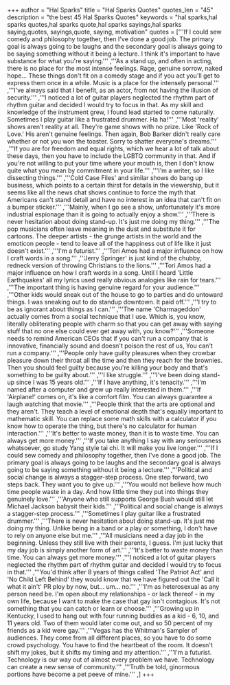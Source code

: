 +++
author = "Hal Sparks"
title = "Hal Sparks Quotes"
quotes_len = "45"
description = "the best 45 Hal Sparks Quotes"
keywords = "hal sparks,hal sparks quotes,hal sparks quote,hal sparks sayings,hal sparks saying,quotes, sayings,quote, saying, motivation"
quotes = ['''If I could sew comedy and philosophy together, then I've done a good job. The primary goal is always going to be laughs and the secondary goal is always going to be saying something without it being a lecture. I think it's important to have substance for what you're saying.''' ,'''As a stand up, and often in acting, there is no place for the most intense feelings. Rage, genuine sorrow, naked hope... These things don't fit on a comedy stage and if you act you'll get to express them once in a while. Music is a place for the intensely personal.''' ,'''I've always said that I benefit, as an actor, from not having the illusion of security.''' ,'''I noticed a lot of guitar players neglected the rhythm part of rhythm guitar and decided I would try to focus in that. As my skill and knowledge of the instrument grew, I found lead started to come naturally. Sometimes I play guitar like a frustrated drummer. Ha ha!''' ,'''Most 'reality' shows aren't reality at all. They're game shows with no prize. Like 'Rock of Love.' His aren't genuine feelings. Then again, Bob Barker didn't really care whether or not you won the toaster. Sorry to shatter everyone's dreams.''' ,'''If you are for freedom and equal rights, which we hear a lot of talk about these days, then you have to include the LGBTQ community in that. And if you're not willing to put your time where your mouth is, then I don't know quite what you mean by commitment in your life.''' ,'''I'm a writer, so I like dissecting things.''' ,'''Cold Case Files' and similar shows do bang up business, which points to a certain thirst for details in the viewership, but it seems like all the news chat shows continue to force the myth that Americans can't stand detail and have no interest in an idea that can't fit on a bumper sticker.''' ,'''Mainly, when I go see a show, unfortunately it's more industrial espionage than it is going to actually enjoy a show.''' ,'''There is never hesitation about doing stand-up. It's just me doing my thing.''' ,'''The pop musicians often leave meaning in the dust and substitute it for cartoons. The deeper artists - the grunge artists in the world and the emoticon people - tend to leave all of the happiness out of life like it just doesn't exist.''' ,'''I'm a futurist.''' ,'''Tori Amos had a major influence on how I craft words in a song.''' ,'''Jerry Springer' is just kind of the chubby, redneck version of throwing Christians to the lions.''' ,'''Tori Amos had a major influence on how I craft words in a song. Until I heard 'Little Earthquakes' all my lyrics used really obvious analogies like rain for tears.''' ,'''The important thing is having genuine regard for your audience.''' ,'''Other kids would sneak out of the house to go to parties and do untoward things. I was sneaking out to do standup downtown. It paid off.''' ,'''I try to be as ignorant about things as I can.''' ,'''The name 'Charmageddon' actually comes from a social technique that I use. Which is, you know, literally obliterating people with charm so that you can get away with saying stuff that no one else could ever get away with, you know?''' ,'''Someone needs to remind American CEOs that if you can't run a company that is innovative, financially sound and doesn't poison the rest of us, You can't run a company.''' ,'''People only have guilty pleasures when they crowbar pleasure down their throat all the time and then they reach for the brownies. Then you should feel guilty because you're killing your body and that's something to be guilty about.''' ,'''I like struggle.''' ,'''I've been doing stand-up since I was 15 years old.''' ,'''If I have anything, it's tenacity.''' ,'''I'm named after a computer and grew up really interested in them.''' ,'''If 'Airplane!' comes on, it's like a comfort film. You can always guarantee a laugh watching that movie.''' ,'''People think that the arts are optional and they aren't. They teach a level of emotional depth that's equally important to mathematic skill. You can replace some math skills with a calculator if you know how to operate the thing, but there's no calculator for human interaction.''' ,'''It's better to waste money, than it is to waste time. You can always get more money.''' ,'''If you take anything I say with any seriousness whatsoever, go study Yang style tai chi. It will make you live longer.''' ,'''If I could sew comedy and philosophy together, then I've done a good job. The primary goal is always going to be laughs and the secondary goal is always going to be saying something without it being a lecture.''' ,'''Political and social change is always a stagger-step process. One step forward, two steps back. They want you to give up.''' ,'''You would not believe how much time people waste in a day. And how little time they put into things they genuinely love.''' ,'''Anyone who still supports George Bush would still let Michael Jackson babysit their kids.''' ,'''Political and social change is always a stagger-step process.''' ,'''Sometimes I play guitar like a frustrated drummer.''' ,'''There is never hesitation about doing stand-up. It's just me doing my thing. Unlike being in a band or a play or something, I don't have to rely on anyone else but me.''' ,'''All musicians need a day job in the beginning. Unless they still live with their parents, I guess. I'm just lucky that my day job is simply another form of art.''' ,'''It's better to waste money than time. You can always get more money.''' ,'''I noticed a lot of guitar players neglected the rhythm part of rhythm guitar and decided I would try to focus in that.''' ,'''You'd think after 8 years of things called 'The Patriot Act' and 'No Child Left Behind' they would know that we have figured out the 'Call it what it ain't' PR ploy by now, but... um... no.''' ,'''I'm as heterosexual as any person need be. I'm open about my relationships - or lack thereof - in my own life, because I want to make the case that gay isn't contagious. It's not something that you can catch or learn or choose.''' ,'''Growing up in Kentucky, I used to hang out with four running buddies as a kid - 6, 10, and 11 years old. Two of them would later come out, and so 50 percent of my friends as a kid were gay.''' ,'''Vegas has the Whitman's Sampler of audiences. They come from all different places, so you have to do some crowd psychology. You have to find the heartbeat of the room. It doesn't shift my jokes, but it shifts my timing and my attention.''' ,'''I'm a futurist. Technology is our way out of almost every problem we have. Technology can create a new sense of community.''' ,'''Truth be told, ginormous portions have become a pet peeve of mine.''' ,]
+++